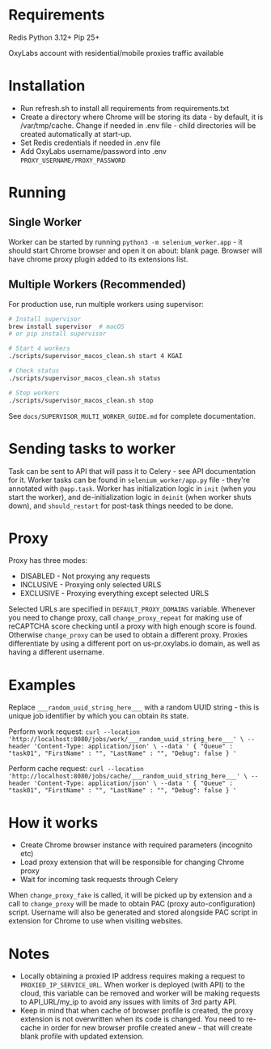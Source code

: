 # Requirements

Redis
Python 3.12+
Pip 25+

OxyLabs account with residential/mobile proxies traffic available

# Installation

- Run refresh.sh to install all requirements from requirements.txt
- Create a directory where Chrome will be storing its data - by default, it is /var/tmp/cache. Change if needed in .env
  file - child directories will be created automatically at start-up.
- Set Redis credentials if needed in .env file
- Add OxyLabs username/password into .env `PROXY_USERNAME/PROXY_PASSWORD`

# Running

## Single Worker

Worker can be started by running `python3 -m selenium_worker.app` - it should start Chrome browser and open it on about:
blank page.
Browser will have chrome proxy plugin added to its extensions list.

## Multiple Workers (Recommended)

For production use, run multiple workers using supervisor:

```bash
# Install supervisor
brew install supervisor  # macOS
# or pip install supervisor

# Start 4 workers
./scripts/supervisor_macos_clean.sh start 4 KGAI

# Check status
./scripts/supervisor_macos_clean.sh status

# Stop workers
./scripts/supervisor_macos_clean.sh stop
```

See `docs/SUPERVISOR_MULTI_WORKER_GUIDE.md` for complete documentation.

# Sending tasks to worker

Task can be sent to API that will pass it to Celery - see API documentation for it.
Worker tasks can be found in `selenium_worker/app.py` file - they're annotated with `@app.task`.
Worker has initialization logic in `init` (when you start the worker), and de-initialization logic in `deinit` (when
worker shuts down), and `should_restart` for post-task things needed to be done.

# Proxy

Proxy has three modes:

- DISABLED - Not proxying any requests
- INCLUSIVE - Proxying only selected URLS
- EXCLUSIVE - Proxying everything except selected URLS

Selected URLs are specified in `DEFAULT_PROXY_DOMAINS` variable. Whenever you need to change proxy, call
`change_proxy_repeat` for making use of reCAPTCHA score checking until a proxy with high enough score is found.
Otherwise `change_proxy` can be used to obtain a different proxy. Proxies differentiate by using a different port on
us-pr.oxylabs.io domain, as well as having a different username.

# Examples

Replace `___random_uuid_string_here___` with a random UUID string - this is unique job identifier by which you can
obtain its state.

Perform work request: `curl --location 'http://localhost:8080/jobs/work/___random_uuid_string_here___' \
--header 'Content-Type: application/json' \
--data '
{
    "Queue" : "task01",
    "FirstName" : "",
    "LastName" : "",
    "Debug": false
}
'`

Perform cache request: `curl --location 'http://localhost:8080/jobs/cache/___random_uuid_string_here___' \
--header 'Content-Type: application/json' \
--data '
{
    "Queue" : "task01",
    "FirstName" : "",
    "LastName" : "",
    "Debug": false
}
'`

# How it works

- Create Chrome browser instance with required parameters (incognito etc)
- Load proxy extension that will be responsible for changing Chrome proxy
- Wait for incoming task requests through Celery

When `change_proxy_fake` is called, it will be picked up by extension and a call to `change_proxy` will be made to
obtain PAC (proxy auto-configuration) script. Username will also be generated and stored alongside PAC script in
extension for Chrome to use when visiting websites.

# Notes

- Locally obtaining a proxied IP address requires making a request to `PROXIED_IP_SERVICE_URL`. When worker is
  deployed (with API) to the cloud, this variable can be removed and worker will be making requests to API_URL/my_ip to
  avoid any issues with limits of 3rd party API.
- Keep in mind that when cache of browser profile is created, the proxy extension is not overwritten when its code is
  changed. You need to re-cache in order for new browser profile created anew - that will create blank profile with
  updated extension.